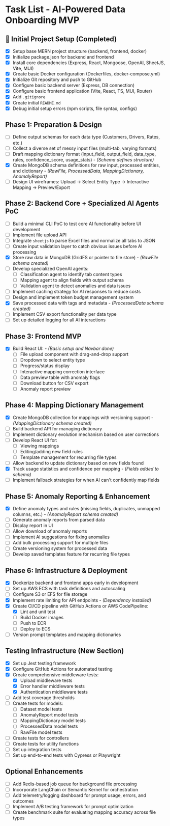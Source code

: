 # Task List - AI-Powered Data Onboarding MVP

## 🚀 Initial Project Setup (Completed)
- [X] Setup base MERN project structure (backend, frontend, docker)
- [X] Initialize package.json for backend and frontend
- [X] Install core dependencies (Express, React, Mongoose, OpenAI, SheetJS, Vite, MUI)
- [X] Create basic Docker configuration (Dockerfiles, docker-compose.yml)
- [X] Initialize Git repository and push to GitHub
- [X] Configure basic backend server (Express, DB connection)
- [X] Configure basic frontend application (Vite, React, TS, MUI, Router)
- [X] Add `.gitignore`
- [X] Create initial `README.md`
- [X] Debug initial setup errors (npm scripts, file syntax, configs)

## Phase 1: Preparation & Design
- [ ] Define output schemas for each data type (Customers, Drivers, Rates, etc.)
- [ ] Collect a diverse set of messy input files (multi-tab, varying formats)
- [ ] Draft mapping dictionary format (input_field, output_field, data_type, rules, confidence_score, usage_stats) - *(Schema defines structure)*
- [X] Create MongoDB schema definitions for raw input, processed entities, and dictionary - *(RawFile, ProcessedData, MappingDictionary, AnomalyReport)*
- [ ] Design UI wireframes: Upload → Select Entity Type → Interactive Mapping → Preview/Export

## Phase 2: Backend Core + Specialized AI Agents PoC
- [ ] Build a minimal CLI PoC to test core AI functionality before UI development
- [ ] Implement file upload API
- [ ] Integrate `sheetjs` to parse Excel files and normalize all tabs to JSON
- [ ] Create input validation layer to catch obvious issues before AI processing
- [X] Store raw data in MongoDB (GridFS or pointer to file store) - *(RawFile schema created)*
- [ ] Develop specialized OpenAI agents:
  - [ ] Classification agent to identify tab content types
  - [ ] Mapping agent to align fields with output schema
  - [ ] Validation agent to detect anomalies and data issues
- [ ] Implement caching strategy for AI responses to reduce costs
- [ ] Design and implement token budget management system
- [X] Save processed data with tags and metadata - *(ProcessedData schema created)*
- [ ] Implement CSV export functionality per data type
- [ ] Set up detailed logging for all AI interactions

## Phase 3: Frontend MVP
- [X] Build React UI: - *(Basic setup and Navbar done)*
  - [ ] File upload component with drag-and-drop support
  - [ ] Dropdown to select entity type
  - [ ] Progress/status display
  - [ ] Interactive mapping correction interface
  - [ ] Data preview table with anomaly flags
  - [ ] Download button for CSV export
  - [ ] Anomaly report preview

## Phase 4: Mapping Dictionary Management
- [X] Create MongoDB collection for mappings with versioning support - *(MappingDictionary schema created)*
- [ ] Build backend API for managing dictionary
- [ ] Implement dictionary evolution mechanism based on user corrections
- [ ] Develop React UI for:
  - [ ] Viewing mappings
  - [ ] Editing/adding new field rules
  - [ ] Template management for recurring file types
- [ ] Allow backend to update dictionary based on new fields found
- [X] Track usage statistics and confidence per mapping - *(Fields added to schema)*
- [ ] Implement fallback strategies for when AI can't confidently map fields

## Phase 5: Anomaly Reporting & Enhancement
- [X] Define anomaly types and rules (missing fields, duplicates, unmapped columns, etc.) - *(AnomalyReport schema created)*
- [ ] Generate anomaly reports from parsed data
- [ ] Display report in UI
- [ ] Allow download of anomaly reports
- [ ] Implement AI suggestions for fixing anomalies
- [ ] Add bulk processing support for multiple files
- [ ] Create versioning system for processed data
- [ ] Develop saved templates feature for recurring file types

## Phase 6: Infrastructure & Deployment
- [X] Dockerize backend and frontend apps early in development
- [ ] Set up AWS ECS with task definitions and autoscaling
- [ ] Configure S3 or EFS for file storage
- [X] Implement rate limiting for API endpoints - *(Dependency installed)*
- [X] Create CI/CD pipeline with GitHub Actions or AWS CodePipeline:
  - [X] Lint and unit test
  - [ ] Build Docker images
  - [ ] Push to ECR
  - [ ] Deploy to ECS
- [ ] Version prompt templates and mapping dictionaries

## Testing Infrastructure (New Section)
- [X] Set up Jest testing framework
- [X] Configure GitHub Actions for automated testing
- [X] Create comprehensive middleware tests:
  - [X] Upload middleware tests
  - [X] Error handler middleware tests
  - [X] Authentication middleware tests
- [ ] Add test coverage thresholds
- [ ] Create tests for models:
  - [ ] Dataset model tests
  - [ ] AnomalyReport model tests
  - [ ] MappingDictionary model tests
  - [ ] ProcessedData model tests
  - [ ] RawFile model tests
- [ ] Create tests for controllers
- [ ] Create tests for utility functions
- [ ] Set up integration tests
- [ ] Set up end-to-end tests with Cypress or Playwright

## Optional Enhancements
- [ ] Add Redis-based job queue for background file processing
- [ ] Incorporate LangChain or Semantic Kernel for orchestration
- [ ] Add telemetry/logging dashboard for prompt usage, errors, and outcomes
- [ ] Implement A/B testing framework for prompt optimization
- [ ] Create benchmark suite for evaluating mapping accuracy across file types
